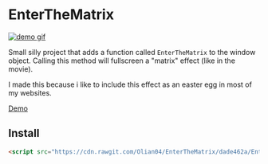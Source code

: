 # EnterTheMatrix

[![demo gif](matrix-effect-demo.gif)](https://olian04.github.io/EnterTheMatrix/)

Small silly project that adds a function called `EnterTheMatrix` to the window object. Calling this method will fullscreen a "matrix" effect (like in the movie).

I made this because i like to include this effect as an easter egg in most of my websites.

[Demo](https://olian04.github.io/EnterTheMatrix/)

## Install
```html
<script src="https://cdn.rawgit.com/Olian04/EnterTheMatrix/dade462a/EnterTheMatrix.js"></script>
```
